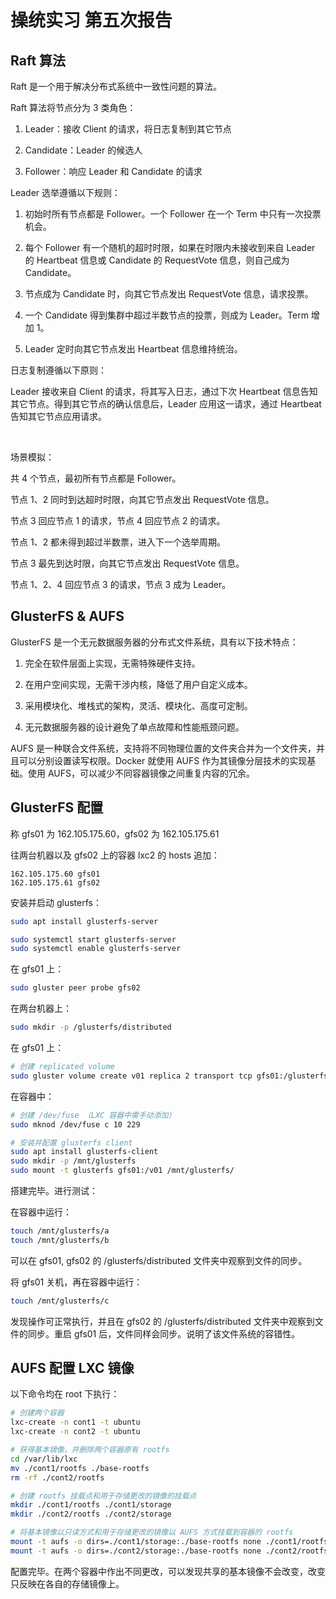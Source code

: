 # 操统实习 第五次报告

## Raft 算法

Raft 是一个用于解决分布式系统中一致性问题的算法。

Raft 算法将节点分为 3 类角色：

1. Leader：接收 Client 的请求，将日志复制到其它节点

2. Candidate：Leader 的候选人

3. Follower：响应 Leader 和 Candidate 的请求

Leader 选举遵循以下规则：

1. 初始时所有节点都是 Follower。一个 Follower 在一个 Term 中只有一次投票机会。

2. 每个 Follower 有一个随机的超时时限，如果在时限内未接收到来自 Leader 的 Heartbeat 信息或 Candidate 的 RequestVote 信息，则自己成为 Candidate。

3. 节点成为 Candidate 时，向其它节点发出 RequestVote 信息，请求投票。

4. 一个 Candidate 得到集群中超过半数节点的投票，则成为 Leader。Term 增加 1。

5. Leader 定时向其它节点发出 Heartbeat 信息维持统治。

日志复制遵循以下原则：

Leader 接收来自 Client 的请求，将其写入日志，通过下次 Heartbeat 信息告知其它节点。得到其它节点的确认信息后，Leader 应用这一请求，通过 Heartbeat 告知其它节点应用请求。

<br>

场景模拟：

共 4 个节点，最初所有节点都是 Follower。

节点 1、2 同时到达超时时限，向其它节点发出 RequestVote 信息。

节点 3 回应节点 1 的请求，节点 4 回应节点 2 的请求。

节点 1、2 都未得到超过半数票，进入下一个选举周期。

节点 3 最先到达时限，向其它节点发出 RequestVote 信息。

节点 1、2、4 回应节点 3 的请求，节点 3 成为 Leader。



## GlusterFS & AUFS

GlusterFS 是一个无元数据服务器的分布式文件系统，具有以下技术特点：

1. 完全在软件层面上实现，无需特殊硬件支持。

2. 在用户空间实现，无需干涉内核，降低了用户自定义成本。

3. 采用模块化、堆栈式的架构，灵活、模块化、高度可定制。

4. 无元数据服务器的设计避免了单点故障和性能瓶颈问题。


AUFS 是一种联合文件系统，支持将不同物理位置的文件夹合并为一个文件夹，并且可以分别设置读写权限。Docker 就使用 AUFS 作为其镜像分层技术的实现基础。使用 AUFS，可以减少不同容器镜像之间重复内容的冗余。


## GlusterFS 配置

称 gfs01 为 162.105.175.60，gfs02 为 162.105.175.61

往两台机器以及 gfs02 上的容器 lxc2 的 hosts 追加：

```
162.105.175.60 gfs01
162.105.175.61 gfs02
```

安装并启动 glusterfs：

``` bash
sudo apt install glusterfs-server

sudo systemctl start glusterfs-server
sudo systemctl enable glusterfs-server
```

在 gfs01 上：

``` bash
sudo gluster peer probe gfs02
```

在两台机器上：

``` bash
sudo mkdir -p /glusterfs/distributed
```

在 gfs01 上：

``` bash
# 创建 replicated volume
sudo gluster volume create v01 replica 2 transport tcp gfs01:/glusterfs/distributed gfs02:/glusterfs/distributed force
```

在容器中：

``` bash
# 创建 /dev/fuse （LXC 容器中需手动添加）
sudo mknod /dev/fuse c 10 229 

# 安装并配置 glusterfs client
sudo apt install glusterfs-client
sudo mkdir -p /mnt/glusterfs
sudo mount -t glusterfs gfs01:/v01 /mnt/glusterfs/
```

搭建完毕。进行测试：

在容器中运行：

``` bash
touch /mnt/glusterfs/a
touch /mnt/glusterfs/b
```

可以在 gfs01, gfs02 的 /glusterfs/distributed 文件夹中观察到文件的同步。

将 gfs01 关机，再在容器中运行：

``` bash
touch /mnt/glusterfs/c
```

发现操作可正常执行，并且在 gfs02 的 /glusterfs/distributed 文件夹中观察到文件的同步。重启 gfs01 后，文件同样会同步。说明了该文件系统的容错性。

## AUFS 配置 LXC 镜像

以下命令均在 root 下执行：

``` bash
# 创建两个容器
lxc-create -n cont1 -t ubuntu
lxc-create -n cont2 -t ubuntu

# 获得基本镜像，并删除两个容器原有 rootfs
cd /var/lib/lxc
mv ./cont1/rootfs ./base-rootfs
rm -rf ./cont2/rootfs

# 创建 rootfs 挂载点和用于存储更改的镜像的挂载点
mkdir ./cont1/rootfs ./cont1/storage
mkdir ./cont2/rootfs ./cont2/storage

# 将基本镜像以只读方式和用于存储更改的镜像以 AUFS 方式挂载到容器的 rootfs
mount -t aufs -o dirs=./cont1/storage:./base-rootfs none ./cont1/rootfs
mount -t aufs -o dirs=./cont2/storage:./base-rootfs none ./cont2/rootfs
```

配置完毕。在两个容器中作出不同更改，可以发现共享的基本镜像不会改变，改变只反映在各自的存储镜像上。